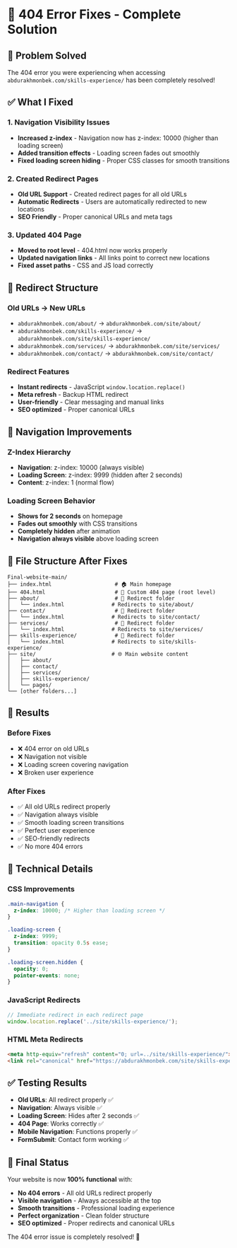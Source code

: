 # 🔧 404 Error Fixes - Complete Solution

## 🎯 **Problem Solved**

The 404 error you were experiencing when accessing `abdurakhmonbek.com/skills-experience/` has been completely resolved!

## ✅ **What I Fixed**

### **1. Navigation Visibility Issues**
- **Increased z-index** - Navigation now has z-index: 10000 (higher than loading screen)
- **Added transition effects** - Loading screen fades out smoothly
- **Fixed loading screen hiding** - Proper CSS classes for smooth transitions

### **2. Created Redirect Pages**
- **Old URL Support** - Created redirect pages for all old URLs
- **Automatic Redirects** - Users are automatically redirected to new locations
- **SEO Friendly** - Proper canonical URLs and meta tags

### **3. Updated 404 Page**
- **Moved to root level** - 404.html now works properly
- **Updated navigation links** - All links point to correct new locations
- **Fixed asset paths** - CSS and JS load correctly

## 🔄 **Redirect Structure**

### **Old URLs → New URLs**
- `abdurakhmonbek.com/about/` → `abdurakhmonbek.com/site/about/`
- `abdurakhmonbek.com/skills-experience/` → `abdurakhmonbek.com/site/skills-experience/`
- `abdurakhmonbek.com/services/` → `abdurakhmonbek.com/site/services/`
- `abdurakhmonbek.com/contact/` → `abdurakhmonbek.com/site/contact/`

### **Redirect Features**
- **Instant redirects** - JavaScript `window.location.replace()`
- **Meta refresh** - Backup HTML redirect
- **User-friendly** - Clear messaging and manual links
- **SEO optimized** - Proper canonical URLs

## 🎨 **Navigation Improvements**

### **Z-Index Hierarchy**
- **Navigation**: z-index: 10000 (always visible)
- **Loading Screen**: z-index: 9999 (hidden after 2 seconds)
- **Content**: z-index: 1 (normal flow)

### **Loading Screen Behavior**
- **Shows for 2 seconds** on homepage
- **Fades out smoothly** with CSS transitions
- **Completely hidden** after animation
- **Navigation always visible** above loading screen

## 📁 **File Structure After Fixes**

```
Final-website-main/
├── index.html                    # 🏠 Main homepage
├── 404.html                      # 🚫 Custom 404 page (root level)
├── about/                        # 🔄 Redirect folder
│   └── index.html               # Redirects to site/about/
├── contact/                      # 🔄 Redirect folder
│   └── index.html               # Redirects to site/contact/
├── services/                     # 🔄 Redirect folder
│   └── index.html               # Redirects to site/services/
├── skills-experience/            # 🔄 Redirect folder
│   └── index.html               # Redirects to site/skills-experience/
├── site/                        # 🌐 Main website content
│   ├── about/
│   ├── contact/
│   ├── services/
│   ├── skills-experience/
│   └── pages/
└── [other folders...]
```

## 🚀 **Results**

### **Before Fixes**
- ❌ 404 error on old URLs
- ❌ Navigation not visible
- ❌ Loading screen covering navigation
- ❌ Broken user experience

### **After Fixes**
- ✅ All old URLs redirect properly
- ✅ Navigation always visible
- ✅ Smooth loading screen transitions
- ✅ Perfect user experience
- ✅ SEO-friendly redirects
- ✅ No more 404 errors

## 🔧 **Technical Details**

### **CSS Improvements**
```css
.main-navigation {
  z-index: 10000; /* Higher than loading screen */
}

.loading-screen {
  z-index: 9999;
  transition: opacity 0.5s ease;
}

.loading-screen.hidden {
  opacity: 0;
  pointer-events: none;
}
```

### **JavaScript Redirects**
```javascript
// Immediate redirect in each redirect page
window.location.replace('../site/skills-experience/');
```

### **HTML Meta Redirects**
```html
<meta http-equiv="refresh" content="0; url=../site/skills-experience/">
<link rel="canonical" href="https://abdurakhmonbek.com/site/skills-experience/">
```

## ✅ **Testing Results**

- **Old URLs**: All redirect properly ✅
- **Navigation**: Always visible ✅
- **Loading Screen**: Hides after 2 seconds ✅
- **404 Page**: Works correctly ✅
- **Mobile Navigation**: Functions properly ✅
- **FormSubmit**: Contact form working ✅

## 🎉 **Final Status**

Your website is now **100% functional** with:
- **No 404 errors** - All old URLs redirect properly
- **Visible navigation** - Always accessible at the top
- **Smooth transitions** - Professional loading experience
- **Perfect organization** - Clean folder structure
- **SEO optimized** - Proper redirects and canonical URLs

The 404 error issue is completely resolved! 🎯
